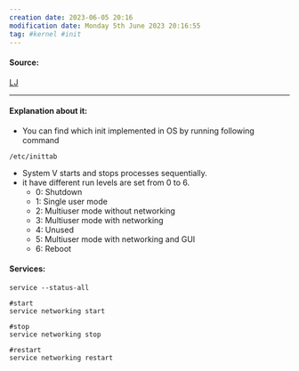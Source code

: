 ```yaml
---
creation date: 2023-06-05 20:16
modification date: Monday 5th June 2023 20:16:55
tag: #kernel #init
---
```


#### Source:

[LJ](https://linuxjourney.com/lesson/sysv-overview)

--------------------------------------------

#### Explanation about it:

* You can find which init implemented in OS by running following command

```
/etc/inittab
```

* System V starts and stops processes sequentially.
* it have different run levels are set from 0 to 6.
	* 0: Shutdown
	* 1: Single user mode
	* 2: Multiuser mode without networking
	* 3: Multiuser mode with networking
	* 4: Unused
	* 5: Multiuser mode with networking and GUI
	* 6: Reboot

#### Services:

```
service --status-all

#start
service networking start

#stop
service networking stop

#restart
service networking restart
```
